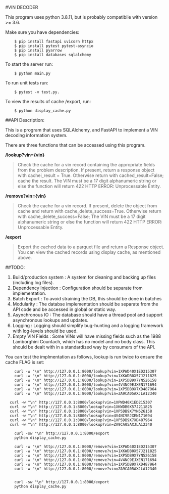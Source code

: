 #VIN DECODER

This program uses python 3.8.11, but is probably compatibile with version >= 3.6. 

Make sure you have dependencies:
```
	$ pip install fastapi uvicorn httpx
	$ pip install pytest pytest-asyncio
	$ pip install pyarrow 
	$ pip install databases sqlalchemy
```

To start the server run: 
```
	$ python main.py
```

To run unit tests run:
```
	$ pytest -v test.py.
```

To view the results of cache /export, run:
```
	$ python display_cache.py 
```

##API Description:

This is a program that uses SQLAlchemy, and FastAPI to implement a VIN decoding information system.

There are three functions that can be accessed using this program.

**/lookup?vin={vin}**

>Check the cache for a vin record containing the appropriate fields from the problem description. If present, return a response object with cachei\_result = True. Otherwise return with cached\_result=False; cache the result.  The VIN must be a 17 digit alphanumeric string or else the function will return 422 HTTP ERROR: Unprocessable Entity. 

**/remove?vin={vin}**
	
>Check the cache for a vin record. If present, delete the object from cache and return with cache\_delete\_success=True. Otherwise return with cache\_delete\_success=False; The VIN must be a 17 digit alphanumeric string or else the function will return  422 HTTP ERROR: Unprocessable Entity.

**/export**
	
>Export the cached data to a parquet file and return a Response object. You can view the cached records using display cache, as mentioned above.

##TODO:

1. Build/production system      :  A system for cleaning and backing up files (including log files).
2. Dependency Injection					:  Configuration should be separate from implementation.
3. Batch Export                 :  To avoid straining the DB, this should be done in batches
4. Modularity          					:  The databse implementation should be separate from the API code and be accessed in global or static way.
5. Asynchronous IO     					:  The database should have a thread pool and support asynchronous lookups and updates.
6. Logging             					:  Logging should simplify bug-hunting and a logging framework with log-levels should be used. 
7. Empty VIN Fields    					:  Some VINs will have missing fields such as the 1988 Lamborghini Countach, which has no model and no body 
																	 class. This should be dealt with in a standardized way by consumers of the API.




You can test the implmentation as follows, lookup is run twice to ensure the cache FLAG is set:
``` 
	curl -w "\n" http://127.0.0.1:8000/lookup?vin=1XPWD40X1ED215307
	curl -w "\n" http://127.0.0.1:8000/lookup?vin=1XKWDB0X57J211825
	curl -w "\n" http://127.0.0.1:8000/lookup?vin=1XP5DB9X7YN526158
	curl -w "\n" http://127.0.0.1:8000/lookup?vin=4V4NC9EJXEN171694
	curl -w "\n" http://127.0.0.1:8000/lookup?vin=1XP5DB9X7XD487964
	curl -w "\n" http://127.0.0.1:8000/lookup?vin=ZA9CA05AXJLA12340

  curl -w "\n" http://127.0.0.1:8000/lookup?vin=1XPWD40X1ED215307
  curl -w "\n" http://127.0.0.1:8000/lookup?vin=1XKWDB0X57J211825
  curl -w "\n" http://127.0.0.1:8000/lookup?vin=1XP5DB9X7YN526158
  curl -w "\n" http://127.0.0.1:8000/lookup?vin=4V4NC9EJXEN171694
  curl -w "\n" http://127.0.0.1:8000/lookup?vin=1XP5DB9X7XD487964
  curl -w "\n" http://127.0.0.1:8000/lookup?vin=ZA9CA05AXJLA12340	
	
	curl -sw "\n" http://127.0.0.1:8000/export
	python display_cache.py
	
	curl -w "\n" http://127.0.0.1:8000/remove?vin=1XPWD40X1ED215307
	curl -w "\n" http://127.0.0.1:8000/remove?vin=1XKWDB0X57J211825
	curl -w "\n" http://127.0.0.1:8000/remove?vin=1XP5DB9X7YN526158
	curl -w "\n" http://127.0.0.1:8000/remove?vin=4V4NC9EJXEN171694
	curl -w "\n" http://127.0.0.1:8000/remove?vin=1XP5DB9X7XD487964
	curl -w "\n" http://127.0.0.1:8000/remove?vin=ZA9CA05AXJLA12340


	curl -sw "\n" http://127.0.0.1:8000/export
	python display_cache.py

```

